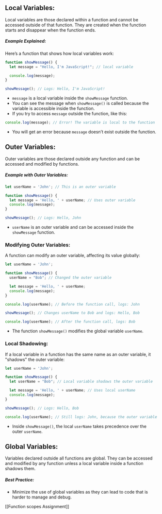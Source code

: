 ## Local Variables:

Local variables are those declared within a function and cannot be accessed outside of that function. They are created when the function starts and disappear when the function ends.

##### Example Explained:

Here’s a function that shows how local variables work:
```js
function showMessage() {
  let message = "Hello, I'm JavaScript!"; // local variable

  console.log(message);
}

showMessage(); // Logs: Hello, I'm JavaScript!
```
- `message` is a local variable inside the `showMessage` function.
- You can see the message when `showMessage()` is called because the variable is accessible inside the function.
- If you try to access `message` outside the function, like this:

```js
console.log(message); // Error! The variable is local to the function
```
- You will get an error because `message` doesn’t exist outside the function.

## Outer Variables:

Outer variables are those declared outside any function and can be accessed and modified by functions.

##### Example with Outer Variables:
```js
let userName = 'John'; // This is an outer variable

function showMessage() {
  let message = 'Hello, ' + userName; // Uses outer variable
  console.log(message);
}

showMessage(); // Logs: Hello, John
```
- `userName` is an outer variable and can be accessed inside the `showMessage` function.

### Modifying Outer Variables:

A function can modify an outer variable, affecting its value globally:
```js
let userName = 'John';

function showMessage() {
  userName = "Bob"; // Changed the outer variable

  let message = 'Hello, ' + userName;
  console.log(message);
}

console.log(userName); // Before the function call, logs: John

showMessage(); // Changes userName to Bob and logs: Hello, Bob

console.log(userName); // After the function call, logs: Bob
```
- The function `showMessage()` modifies the global variable `userName`.

### Local Shadowing:

If a local variable in a function has the same name as an outer variable, it "shadows" the outer variable:
```js
let userName = 'John';

function showMessage() {
  let userName = "Bob"; // Local variable shadows the outer variable

  let message = 'Hello, ' + userName; // Uses local userName
  console.log(message);
}

showMessage(); // Logs: Hello, Bob

console.log(userName); // Still logs: John, because the outer variable was not changed
```
- Inside `showMessage()`, the local `userName` takes precedence over the outer `userName`.

## Global Variables:

Variables declared outside all functions are global. They can be accessed and modified by any function unless a local variable inside a function shadows them.

##### Best Practice:
- Minimize the use of global variables as they can lead to code that is harder to manage and debug.

[[Function scopes Assignment]]
